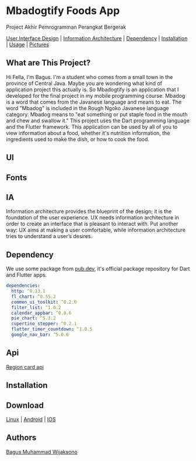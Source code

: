 # Mbadogtify Foods App 
Project Akhir Pemrogramman Perangkat Bergerak

[User Interface Design](#Ui) | [Information Architecture](#IA)  | [Dependency](#Dependency) | [Installation](#installation) | [Usage](#usage) | [Pictures](#picture)

## What are This Project?
Hi Fella, I'm Bagus. I'm a student who comes from a small town in the province of Central Java. Maybe you are wondering what kind of application project this actually is. So Mbadogtify is an application that I developed for the final project in my mobile programming course. Mbadog is a word that comes from the Javanese language and means to eat. The word "Mbadog" is included in the Rough Ngoko Javanese language category. Mbadog means to "eat something or put staple food in the mouth and chew and swallow it." This project uses the Dart programming language and the Flutter framework. This application can be used by all of you to view information about a food, whether it's nutrition information, the ingredients used to make the dish, or how to cook the food.

## UI

## Fonts

## IA 
Information architecture provides the blueprint of the design; it is the foundation of the user experience. UX needs information architecture in order to create an interface that is pleasant to interact with. Put another way: UX aims at making a user comfortable, while information architecture tries to understand a user’s desires.

## Dependency
We use some package from [pub.dev](https://pub.dev/), it's official package repository for Dart and Flutter apps.

```yaml
dependencies:
  http: ^0.13.1
  fl_chart: ^0.55.2
  common_ui_toolkit: ^0.2.6
  filter_list: ^1.0.2
  calendar_appbar: ^0.0.6
  pie_chart: ^5.3.2
  cupertino_stepper: ^0.2.1
  flutter_timer_countdown: ^1.0.5
  google_nav_bar: ^5.0.6
```
## Api

[Region card api](https://api.jsonbin.io/v3/b/638ce0bca3c728450edf79ab?meta=false)


## Installation


## Download
[Linux](https://www.youtube.com/watch?v=dQw4w9WgXcQ) | [Android](https://www.youtube.com/watch?v=dQw4w9WgXcQ) | [IOS](https://www.youtube.com/watch?v=dQw4w9WgXcQ)

## Authors
[Bagus Muhammad Wijaksono](https://github.com/baguswijaksono)

